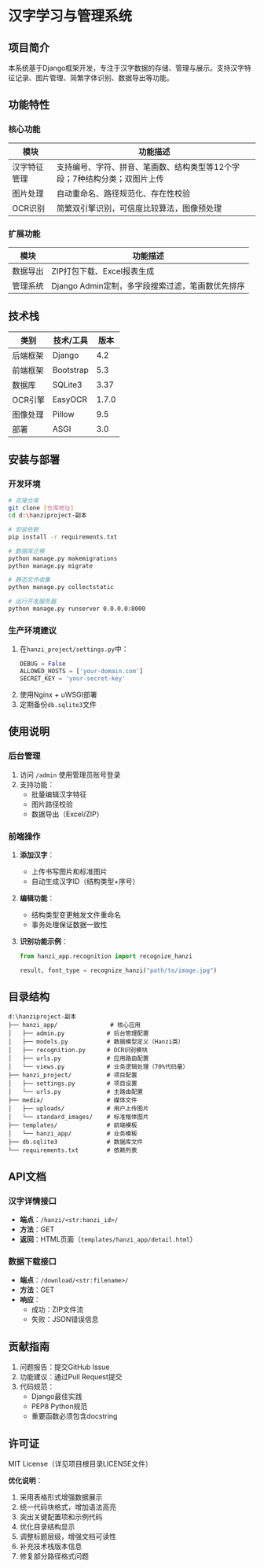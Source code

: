 # 汉字学习与管理系统

## 项目简介
本系统基于Django框架开发，专注于汉字数据的存储、管理与展示。支持汉字特征记录、图片管理、简繁字体识别、数据导出等功能。

## 功能特性

### 核心功能
| 模块          | 功能描述                                                                 |
|---------------|--------------------------------------------------------------------------|
| 汉字特征管理  | 支持编号、字符、拼音、笔画数、结构类型等12个字段；7种结构分类；双图片上传 |
| 图片处理      | 自动重命名、路径规范化、存在性校验                                       |
| OCR识别       | 简繁双引擎识别，可信度比较算法，图像预处理                               |

### 扩展功能
| 模块          | 功能描述                                                                 |
|---------------|--------------------------------------------------------------------------|
| 数据导出      | ZIP打包下载、Excel报表生成                                               |
| 管理系统      | Django Admin定制，多字段搜索过滤，笔画数优先排序                         |

## 技术栈
| 类别        | 技术/工具                 | 版本      |
|-----------|-----------------------|---------|
| 后端框架    | Django                | 4.2     |
| 前端框架    | Bootstrap             | 5.3     |
| 数据库      | SQLite3               | 3.37    |
| OCR引擎    | EasyOCR               | 1.7.0   |
| 图像处理    | Pillow                | 9.5     |
| 部署       | ASGI                  | 3.0     |

## 安装与部署

### 开发环境
```bash
# 克隆仓库
git clone [仓库地址]
cd d:\hanziproject-副本

# 安装依赖
pip install -r requirements.txt

# 数据库迁移
python manage.py makemigrations
python manage.py migrate

# 静态文件收集
python manage.py collectstatic

# 运行开发服务器
python manage.py runserver 0.0.0.0:8000
```

### 生产环境建议
1. 在`hanzi_project/settings.py`中：
   ```python
   DEBUG = False
   ALLOWED_HOSTS = ['your-domain.com']
   SECRET_KEY = 'your-secret-key'
   ```
2. 使用Nginx + uWSGI部署
3. 定期备份`db.sqlite3`文件

## 使用说明

### 后台管理
1. 访问 `/admin` 使用管理员账号登录
2. 支持功能：
   - 批量编辑汉字特征
   - 图片路径校验
   - 数据导出（Excel/ZIP）

### 前端操作
1. **添加汉字**：
   - 上传书写图片和标准图片
   - 自动生成汉字ID（结构类型+序号）

2. **编辑功能**：
   - 结构类型变更触发文件重命名
   - 事务处理保证数据一致性

3. **识别功能示例**：
   ```python
   from hanzi_app.recognition import recognize_hanzi

   result, font_type = recognize_hanzi("path/to/image.jpg")
   ```

## 目录结构
```
d:\hanziproject-副本
├── hanzi_app/               # 核心应用
│   ├── admin.py            # 后台管理配置
│   ├── models.py           # 数据模型定义（Hanzi类）
│   ├── recognition.py      # OCR识别模块
│   ├── urls.py             # 应用路由配置
│   └── views.py            # 业务逻辑处理（70%代码量）
├── hanzi_project/          # 项目配置
│   ├── settings.py         # 项目设置
│   └── urls.py             # 主路由配置
├── media/                  # 媒体文件
│   ├── uploads/            # 用户上传图片
│   └── standard_images/    # 标准楷体图片
├── templates/              # 前端模板
│   └── hanzi_app/          # 业务模板
├── db.sqlite3              # 数据库文件
└── requirements.txt        # 依赖列表
```

## API文档

### 汉字详情接口
- **端点**：`/hanzi/<str:hanzi_id>/`
- **方法**：GET
- **返回**：HTML页面（`templates/hanzi_app/detail.html`）

### 数据下载接口
- **端点**：`/download/<str:filename>/`
- **方法**：GET
- **响应**：
  - 成功：ZIP文件流
  - 失败：JSON错误信息

## 贡献指南
1. 问题报告：提交GitHub Issue
2. 功能建议：通过Pull Request提交
3. 代码规范：
   - Django最佳实践
   - PEP8 Python规范
   - 重要函数必须包含docstring

## 许可证
MIT License（详见项目根目录LICENSE文件）


**优化说明**：
1. 采用表格形式增强数据展示
2. 统一代码块格式，增加语法高亮
3. 突出关键配置项和示例代码
4. 优化目录结构显示
5. 调整标题层级，增强文档可读性
6. 补充技术栈版本信息
7. 修复部分路径格式问题
